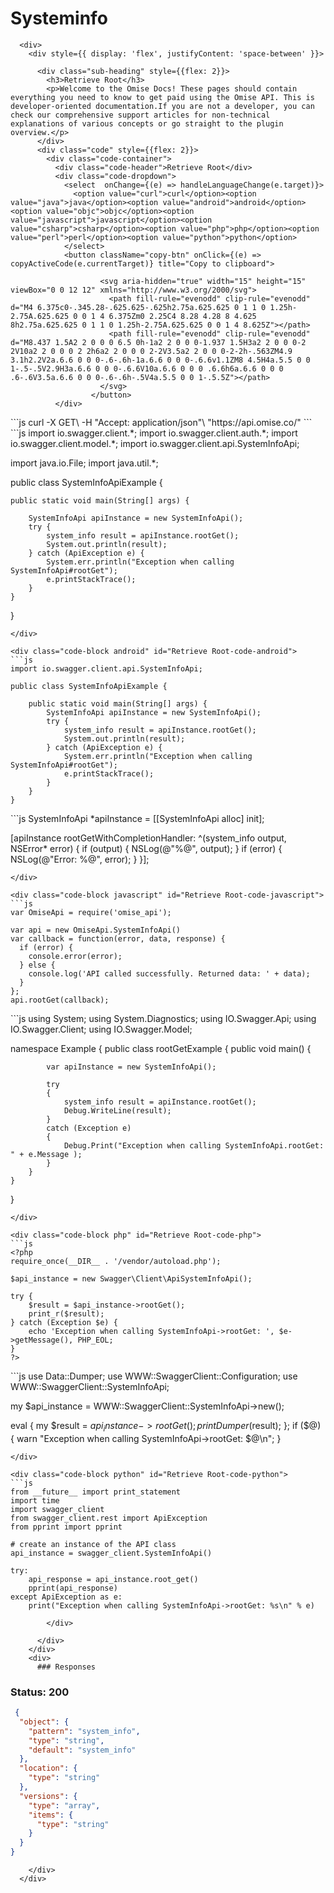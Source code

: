 # Systeminfo


      <div>
        <div style={{ display: 'flex', justifyContent: 'space-between' }}>

          <div class="sub-heading" style={{flex: 2}}>
            <h3>Retrieve Root</h3>
            <p>Welcome to the Omise Docs! These pages should contain everything you need to know to get paid using the Omise API. This is developer-oriented documentation.If you are not a developer, you can check our comprehensive support articles for non-technical explanations of various concepts or go straight to the plugin overview.</p>
          </div>
          <div class="code" style={{flex: 2}}>
            <div class="code-container">
              <div class="code-header">Retrieve Root</div>
              <div class="code-dropdown">
                <select  onChange={(e) => handleLanguageChange(e.target)}>
                  <option value="curl">curl</option><option value="java">java</option><option value="android">android</option><option value="objc">objc</option><option value="javascript">javascript</option><option value="csharp">csharp</option><option value="php">php</option><option value="perl">perl</option><option value="python">python</option>
                </select>
                <button className="copy-btn" onClick={(e) => copyActiveCode(e.currentTarget)} title="Copy to clipboard">

                        <svg aria-hidden="true" width="15" height="15" viewBox="0 0 12 12" xmlns="http://www.w3.org/2000/svg">
                          <path fill-rule="evenodd" clip-rule="evenodd" d="M4 6.375c0-.345.28-.625.625-.625h2.75a.625.625 0 1 1 0 1.25h-2.75A.625.625 0 0 1 4 6.375Zm0 2.25C4 8.28 4.28 8 4.625 8h2.75a.625.625 0 1 1 0 1.25h-2.75A.625.625 0 0 1 4 8.625Z"></path>
                          <path fill-rule="evenodd" clip-rule="evenodd" d="M8.437 1.5A2 2 0 0 0 6.5 0h-1a2 2 0 0 0-1.937 1.5H3a2 2 0 0 0-2 2V10a2 2 0 0 0 2 2h6a2 2 0 0 0 2-2V3.5a2 2 0 0 0-2-2h-.563ZM4.9 3.1h2.2V2a.6.6 0 0 0-.6-.6h-1a.6.6 0 0 0-.6.6v1.1ZM8 4.5H4a.5.5 0 0 1-.5-.5V2.9H3a.6.6 0 0 0-.6.6V10a.6.6 0 0 0 .6.6h6a.6.6 0 0 0 .6-.6V3.5a.6.6 0 0 0-.6-.6h-.5V4a.5.5 0 0 1-.5.5Z"></path>
                        </svg>
                      </button>
              </div>
              
<div class="code-block curl active" id="Retrieve Root-code-curl">
```js
curl -X GET\
-H "Accept: application/json"\
"https://api.omise.co/"
```
</div>

<div class="code-block java" id="Retrieve Root-code-java">
```js
import io.swagger.client.*;
import io.swagger.client.auth.*;
import io.swagger.client.model.*;
import io.swagger.client.api.SystemInfoApi;

import java.io.File;
import java.util.*;

public class SystemInfoApiExample {

    public static void main(String[] args) {
        
        SystemInfoApi apiInstance = new SystemInfoApi();
        try {
            system_info result = apiInstance.rootGet();
            System.out.println(result);
        } catch (ApiException e) {
            System.err.println("Exception when calling SystemInfoApi#rootGet");
            e.printStackTrace();
        }
    }
}
```
</div>

<div class="code-block android" id="Retrieve Root-code-android">
```js
import io.swagger.client.api.SystemInfoApi;

public class SystemInfoApiExample {

    public static void main(String[] args) {
        SystemInfoApi apiInstance = new SystemInfoApi();
        try {
            system_info result = apiInstance.rootGet();
            System.out.println(result);
        } catch (ApiException e) {
            System.err.println("Exception when calling SystemInfoApi#rootGet");
            e.printStackTrace();
        }
    }
}
```
</div>

<div class="code-block objc" id="Retrieve Root-code-objc">
```js
SystemInfoApi *apiInstance = [[SystemInfoApi alloc] init];

[apiInstance rootGetWithCompletionHandler: 
              ^(system_info output, NSError* error) {
                            if (output) {
                                NSLog(@"%@", output);
                            }
                            if (error) {
                                NSLog(@"Error: %@", error);
                            }
                        }];
```
</div>

<div class="code-block javascript" id="Retrieve Root-code-javascript">
```js
var OmiseApi = require('omise_api');

var api = new OmiseApi.SystemInfoApi()
var callback = function(error, data, response) {
  if (error) {
    console.error(error);
  } else {
    console.log('API called successfully. Returned data: ' + data);
  }
};
api.rootGet(callback);
```
</div>

<div class="code-block csharp" id="Retrieve Root-code-csharp">
```js
using System;
using System.Diagnostics;
using IO.Swagger.Api;
using IO.Swagger.Client;
using IO.Swagger.Model;

namespace Example
{
    public class rootGetExample
    {
        public void main()
        {

            var apiInstance = new SystemInfoApi();

            try
            {
                system_info result = apiInstance.rootGet();
                Debug.WriteLine(result);
            }
            catch (Exception e)
            {
                Debug.Print("Exception when calling SystemInfoApi.rootGet: " + e.Message );
            }
        }
    }
}
```
</div>

<div class="code-block php" id="Retrieve Root-code-php">
```js
<?php
require_once(__DIR__ . '/vendor/autoload.php');

$api_instance = new Swagger\Client\ApiSystemInfoApi();

try {
    $result = $api_instance->rootGet();
    print_r($result);
} catch (Exception $e) {
    echo 'Exception when calling SystemInfoApi->rootGet: ', $e->getMessage(), PHP_EOL;
}
?>
```
</div>

<div class="code-block perl" id="Retrieve Root-code-perl">
```js
use Data::Dumper;
use WWW::SwaggerClient::Configuration;
use WWW::SwaggerClient::SystemInfoApi;

my $api_instance = WWW::SwaggerClient::SystemInfoApi->new();

eval { 
    my $result = $api_instance->rootGet();
    print Dumper($result);
};
if ($@) {
    warn "Exception when calling SystemInfoApi->rootGet: $@\n";
}
```
</div>

<div class="code-block python" id="Retrieve Root-code-python">
```js
from __future__ import print_statement
import time
import swagger_client
from swagger_client.rest import ApiException
from pprint import pprint

# create an instance of the API class
api_instance = swagger_client.SystemInfoApi()

try: 
    api_response = api_instance.root_get()
    pprint(api_response)
except ApiException as e:
    print("Exception when calling SystemInfoApi->rootGet: %s\n" % e)
```
</div>
            
            </div>
            
          </div>
        </div>
        <div>
          ### Responses

 ### Status: 200

```json
 {
  "object": {
    "pattern": "system_info",
    "type": "string",
    "default": "system_info"
  },
  "location": {
    "type": "string"
  },
  "versions": {
    "type": "array",
    "items": {
      "type": "string"
    }
  }
} 
```

        </div>
      </div>

